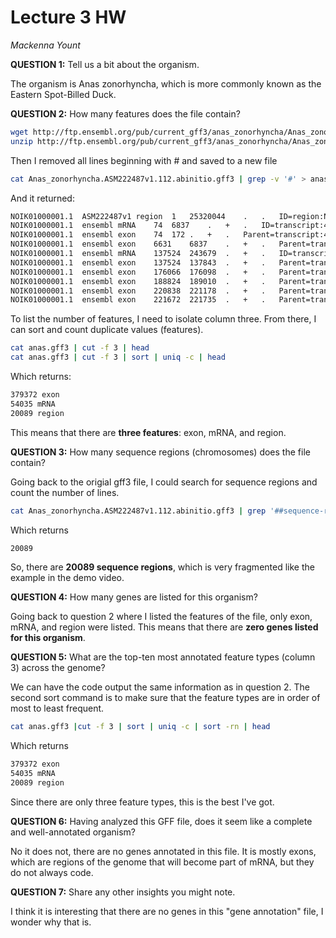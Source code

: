 # Lecture 3 HW
*Mackenna Yount*

**QUESTION 1:** Tell us a bit about the organism.

The organism is Anas zonorhyncha, which is more commonly known as the Eastern Spot-Billed Duck.

**QUESTION 2:** How many features does the file contain?

```bash
wget http://ftp.ensembl.org/pub/current_gff3/anas_zonorhyncha/Anas_zonorhyncha.ASM222487v1.112.abinitio.gff3.gz
unzip http://ftp.ensembl.org/pub/current_gff3/anas_zonorhyncha/Anas_zonorhyncha.ASM222487v1.112.abinitio.gff3.gz
```

Then I removed all lines beginning with # and saved to a new file

```bash
cat Anas_zonorhyncha.ASM222487v1.112.abinitio.gff3 | grep -v '#' > anas.gff3
```
And it returned:
```bash
NOIK01000001.1	ASM222487v1	region	1	25320044	.	.	ID=region:NOIK01000001.1;Alias=scaffold1
NOIK01000001.1	ensembl	mRNA	74	6837	.	+	.	ID=transcript:47404;Name=GENSCAN00000047404;version=1
NOIK01000001.1	ensembl	exon	74	172	.	+	.	Parent=transcript:47404;Name=361260;exon_id=361260;version=1
NOIK01000001.1	ensembl	exon	6631	6837	.	+	.	Parent=transcript:47404;Name=361261;exon_id=361261;version=1
NOIK01000001.1	ensembl	mRNA	137524	243679	.	+	.	ID=transcript:47403;Name=GENSCAN00000047403;version=1
NOIK01000001.1	ensembl	exon	137524	137843	.	+	.	Parent=transcript:47403;Name=361254;exon_id=361254;version=1
NOIK01000001.1	ensembl	exon	176066	176098	.	+	.	Parent=transcript:47403;Name=361255;exon_id=361255;version=1
NOIK01000001.1	ensembl	exon	188824	189010	.	+	.	Parent=transcript:47403;Name=361256;exon_id=361256;version=1
NOIK01000001.1	ensembl	exon	220838	221178	.	+	.	Parent=transcript:47403;Name=361257;exon_id=361257;version=1
NOIK01000001.1	ensembl	exon	221672	221735	.	+	.	Parent=transcript:47403;Name=361258;exon_id=361258;version=1
```
To list the number of features, I need to isolate column three. From there, I can sort and count duplicate values (features).
```bash
cat anas.gff3 | cut -f 3 | head
cat anas.gff3 | cut -f 3 | sort | uniq -c | head
```
Which returns:
```bash
379372 exon
54035 mRNA
20089 region
```
This means that there are **three features**: exon, mRNA, and region.

**QUESTION 3:** How many sequence regions (chromosomes) does the file contain?

Going back to the origial gff3 file, I could search for sequence regions and count the number of lines.

```bash
cat Anas_zonorhyncha.ASM222487v1.112.abinitio.gff3 | grep '##sequence-region' | wc -l
```
Which returns
```bash
20089
```
So, there are **20089 sequence regions**, which is very fragmented like the example in the demo video.

**QUESTION 4:** How many genes are listed for this organism?

Going back to question 2 where I listed the features of the file, only exon, mRNA, and region were listed. This means that there are **zero genes listed for this organism**.

**QUESTION 5:** What are the top-ten most annotated feature types (column 3) across the genome?

We can have the code output the same information as in question 2. The second sort command is to make sure that the feature types are in order of most to least frequent.
```bash
cat anas.gff3 |cut -f 3 | sort | uniq -c | sort -rn | head
```
Which returns
```bash
379372 exon
54035 mRNA
20089 region
```
Since there are only three feature types, this is the best I've got.

**QUESTION 6:** Having analyzed this GFF file, does it seem like a complete and well-annotated organism?

No it does not, there are no genes annotated in this file. It is mostly exons, which are regions of the genome that will become part of mRNA, but they do not always code.

**QUESTION 7:** Share any other insights you might note.

I think it is interesting that there are no genes in this "gene annotation" file, I wonder why that is.